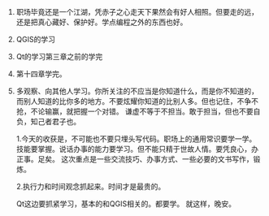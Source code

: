 1. 职场毕竟还是一个江湖，凭赤子之心走天下果然会有好人相照。但要走的远，还是把真心藏好、保护好。学点编程之外的东西也好。

2. QGIS的学习
3. Qt的学习第三章之前的学完
4. 第十四章学完。
5. 多观察、向其他人学习。你所关注的不应当是你知道什么，而是你不知道的，而别人知道的比你多的地方。不要炫耀你知道的比别人多。但也记住，不争不抢，不论输赢，就把握一个对错。
谦虚不等于不担当。敢于担当，但也不要自负，知己者君子也。

	1.今天的收获是，不可能也不要只埋头写代码。职场上的通用常识要学一学。技能要掌握。说话办事的能力要学习。但不能只精于世故人情。要凭良心，办正事。足矣。
	这次重点是一些交流技巧、办事方式、一些必要的文书写作，锻炼。
	
	2.执行力和时间观念抓起来。时间才是最贵的。
	
	Qt这边要抓紧学习，基本的和QGIS相关的。都要学。
	就这样，晚安。